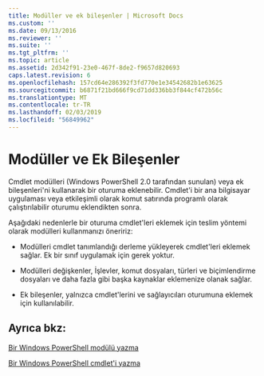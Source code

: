 ```yaml
---
title: Modüller ve ek bileşenler | Microsoft Docs
ms.custom: ''
ms.date: 09/13/2016
ms.reviewer: ''
ms.suite: ''
ms.tgt_pltfrm: ''
ms.topic: article
ms.assetid: 2d342f91-23e0-467f-8de2-f9657d820693
caps.latest.revision: 6
ms.openlocfilehash: 157cd64e286392f3fd770e1e34542682b1e63625
ms.sourcegitcommit: b6871f21bd666f9cd71dd336bb3f844cf472b56c
ms.translationtype: MT
ms.contentlocale: tr-TR
ms.lasthandoff: 02/03/2019
ms.locfileid: "56849962"
---
```

# <a name="modules-and-snap-ins"></a>Modüller ve Ek Bileşenler

Cmdlet modülleri (Windows PowerShell 2.0 tarafından sunulan) veya ek bileşenleri'ni kullanarak bir oturuma eklenebilir. Cmdlet'i bir ana bilgisayar uygulaması veya etkileşimli olarak komut satırında programlı olarak çalıştırılabilir oturumu eklendikten sonra.

Aşağıdaki nedenlerle bir oturuma cmdlet'leri eklemek için teslim yöntemi olarak modülleri kullanmanızı öneririz:

- Modülleri cmdlet tanımlandığı derleme yükleyerek cmdlet'leri eklemek sağlar. Ek bir sınıf uygulamak için gerek yoktur.

- Modülleri değişkenler, İşlevler, komut dosyaları, türleri ve biçimlendirme dosyaları ve daha fazla gibi başka kaynaklar eklemenize olanak sağlar.

- Ek bileşenler, yalnızca cmdlet'lerini ve sağlayıcıları oturumuna eklemek için kullanılabilir.

## <a name="see-also"></a>Ayrıca bkz:

[Bir Windows PowerShell modülü yazma](../module/writing-a-windows-powershell-module.md)

[Bir Windows PowerShell cmdlet'i yazma](./writing-a-windows-powershell-cmdlet.md)
